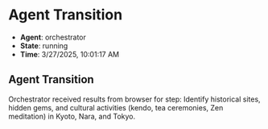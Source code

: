 # Agent Transition

- **Agent**: orchestrator
- **State**: running
- **Time**: 3/27/2025, 10:01:17 AM

## Agent Transition

Orchestrator received results from browser for step: Identify historical sites, hidden gems, and cultural activities (kendo, tea ceremonies, Zen meditation) in Kyoto, Nara, and Tokyo.

